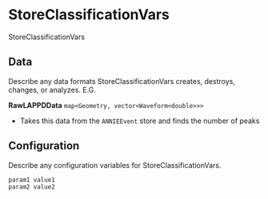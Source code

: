 # StoreClassificationVars

StoreClassificationVars

## Data

Describe any data formats StoreClassificationVars creates, destroys, changes, or analyzes. E.G.

**RawLAPPDData** `map<Geometry, vector<Waveform<double>>>`
* Takes this data from the `ANNIEEvent` store and finds the number of peaks


## Configuration

Describe any configuration variables for StoreClassificationVars.

```
param1 value1
param2 value2
```
